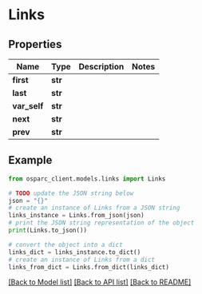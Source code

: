 # Links


## Properties

Name | Type | Description | Notes
------------ | ------------- | ------------- | -------------
**first** | **str** |  | 
**last** | **str** |  | 
**var_self** | **str** |  | 
**next** | **str** |  | 
**prev** | **str** |  | 

## Example

```python
from osparc_client.models.links import Links

# TODO update the JSON string below
json = "{}"
# create an instance of Links from a JSON string
links_instance = Links.from_json(json)
# print the JSON string representation of the object
print(Links.to_json())

# convert the object into a dict
links_dict = links_instance.to_dict()
# create an instance of Links from a dict
links_from_dict = Links.from_dict(links_dict)
```
[[Back to Model list]](../README.md#documentation-for-models) [[Back to API list]](../README.md#documentation-for-api-endpoints) [[Back to README]](../README.md)


